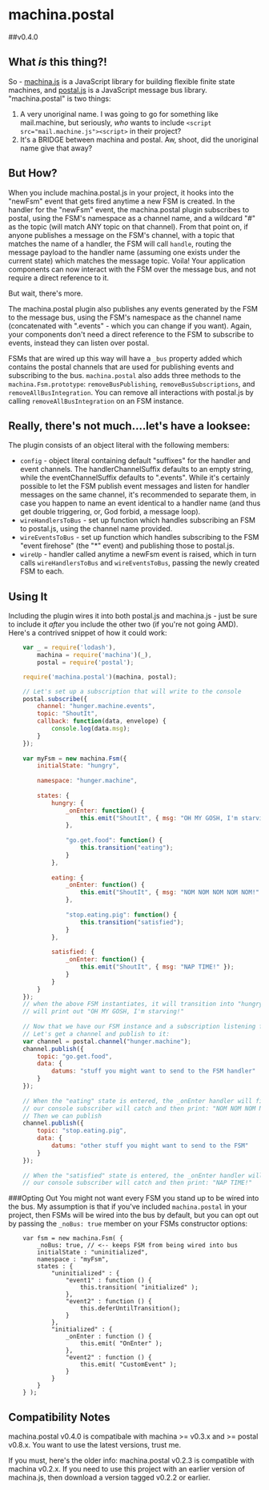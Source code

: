 # machina.postal

##v0.4.0

## What *is* this thing?!
So - [machina.js](https://github.com/ifandelse/machina.js) is a JavaScript library for building flexible finite state machines, and [postal.js](https://github.com/postaljs/postal.js) is a JavaScript message bus library.  "machina.postal" is two things:

1. A very unoriginal name.  I was going to go for something like mail.machine, but seriously, *who* wants to include `<script src="mail.machine.js"><script>` in their project?
2. It's a BRIDGE between machina and postal.  Aw, shoot, did the unoriginal name give that away?

## But How?
When you include machina.postal.js in your project, it hooks into the "newFsm" event that gets fired anytime a new FSM is created.
In the handler for the "newFsm" event, the machina.postal plugin subscribes to postal, using the FSM's namespace as a channel name, and a wildcard "\#" as the topic (will match ANY topic on that channel).  From that point on, if anyone publishes a message on the FSM's channel, with a topic that matches the name of a handler, the FSM will call `handle`, routing the message payload to the handler name (assuming one exists under the current state) which matches the message topic.  Voila!  Your application components can now interact with the FSM over the message bus, and not require a direct reference to it.

But wait, there's more.

The machina.postal plugin also publishes any events generated by the FSM to the message bus, using the FSM's namespace as the channel name (concatenated with ".events" - which you can change if you want).  Again, your components don't need a direct reference to the FSM to subscribe to events, instead they can listen over postal.

FSMs that are wired up this way will have a `_bus` property added which contains the postal channels that are used for publishing events and subscribing to the bus. `machina.postal` also adds three methods to the `machina.Fsm.prototype`: `removeBusPublishing`, `removeBusSubscriptions`, and `removeAllBusIntegration`. You can remove all interactions with postal.js by calling `removeAllBusIntegration` on an FSM instance.

## Really, there's not much....let's have a looksee:
The plugin consists of an object literal with the following members:

* `config` - object literal containing default "suffixes" for the handler and event channels.  The handlerChannelSuffix defaults to an empty string, while the eventChannelSuffix defaults to ".events".  While it's certainly possible to let the FSM publish event messages and listen for handler messages on the same channel, it's recommended to separate them, in case you happen to name an event identical to a handler name (and thus get double triggering, or, God forbid, a message loop).
* `wireHandlersToBus` - set up function which handles subscribing an FSM to postal.js, using the channel name provided.
* `wireEventsToBus` - set up function which handles subscribing to the FSM "event firehose" (the "*" event) and publishing those to postal.js.
* `wireUp` - handler called anytime a newFsm event is raised, which in turn calls `wireHandlersToBus` and `wireEventsToBus`, passing the newly created FSM to each.

## Using It
Including the plugin wires it into both postal.js and machina.js - just be sure to include it *after* you include the other two (if you're not going AMD).  Here's a contrived snippet of how it could work:

```javascript
    var _ = require('lodash'),
        machina = require('machina')(_),
        postal = require('postal');

    require('machina.postal')(machina, postal);

	// Let's set up a subscription that will write to the console
	postal.subscribe({
		channel: "hunger.machine.events",
		topic: "ShoutIt",
		callback: function(data, envelope) {
			console.log(data.msg);
		}
	});
	
	var myFsm = new machina.Fsm({
		initialState: "hungry",
	
		namespace: "hunger.machine",
	
		states: {
			hungry: {
				_onEnter: function() {
					this.emit("ShoutIt", { msg: "OH MY GOSH, I'm starving" });
				},
	
				"go.get.food": function() {
					this.transition("eating");
				}
			},
	
			eating: {
			    _onEnter: function() {
	                this.emit("ShoutIt", { msg: "NOM NOM NOM NOM NOM!" });
	            },
	
	            "stop.eating.pig": function() {
	                this.transition("satisfied");
	            }
			},
	
			satisfied: {
			    _onEnter: function() {
	                this.emit("ShoutIt", { msg: "NAP TIME!" });
	            }
			}
		}
	});
	// when the above FSM instantiates, it will transition into "hungry", and our console subscription
	// will print out "OH MY GOSH, I'm starving!"
	
	// Now that we have our FSM instance and a subscription listening for events (above)
	// Let's get a channel and publish to it:
	var channel = postal.channel("hunger.machine");
	channel.publish({
	    topic: "go.get.food",
	    data: {
	        datums: "stuff you might want to send to the FSM handler"
	    }
	});
	
	// When the "eating" state is entered, the _onEnter handler will fire and publish an event which
	// our console subscriber will catch and then print: "NOM NOM NOM NOM NOM!"
	// Then we can publish
	channel.publish({
	    topic: "stop.eating.pig",
	    data: {
	        datums: "other stuff you might want to send to the FSM"
	    }
	});
	
	// When the "satisfied" state is entered, the _onEnter handler will fire and publish an event which
	// our console subscriber will catch and then print: "NAP TIME!"
```

###Opting Out
You might not want every FSM you stand up to be wired into the bus. My assumption is that if you've included `machina.postal` in your project, then FSMs will be wired into the bus by default, but you can opt out by passing the `_noBus: true` member on your FSMs constructor options:

```
	var fsm = new machina.Fsm( {
		_noBus: true, // <-- keeps FSM from being wired into bus
		initialState : "uninitialized",
		namespace : "myFsm",
		states : {
			"uninitialized" : {
				"event1" : function () {
					this.transition( "initialized" );
				},
				"event2" : function () {
					this.deferUntilTransition();
				}
			},
			"initialized" : {
				_onEnter : function () {
					this.emit( "OnEnter" );
				},
				"event2" : function () {
					this.emit( "CustomEvent" );
				}
			}
		}
	} );
```

## Compatibility Notes
machina.postal v0.4.0 is compatibale with machina >= v0.3.x and >= postal v0.8.x.  You want to use the latest versions, trust me.

If you must, here's the older info: machina.postal v0.2.3 is compatible with machina v0.2.x.  If you need to use this project with an earlier version of machina.js, then download a version tagged v0.2.2 or earlier.
